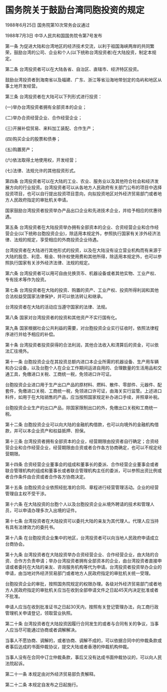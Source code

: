 # 国务院关于鼓励台湾同胞投资的规定

1988年6月25日 国务院第10次常务会议通过

1988年7月3日 中华人民共和国国务院令第7号发布　

<!-- INFO END -->

第一条 为促进大陆和台湾地区的经济技术交流，以利于祖国海峡两岸的共同繁荣，鼓励台湾的公司、企业和个人(以下统称台湾投资者)在大陆投资，制定本规定。

第二条 台湾投资者可以在大陆各省、自治区、直辖市、经济特区投资。

鼓励台湾投资者到海南省以及福建、广东、浙江等省沿海地带划定的岛屿和地区从事土地开发经营。

第三条 台湾投资者在大陆可以下列形式进行投资：

(一)举办台湾投资者拥有全部资本的企业；

(二)举办合资经营企业、合作经营企业；

(三)开展补偿贸易、来料加工装配、合作生产；

(四)购买企业的股票和债券；

(五)购置房产；

(六)依法取得土地使用权，开发经营；

(七)法律、法规允许的其他投资形式。

第四条 台湾投资者可以在大陆的工业、农业、服务业以及其他符合社会和经济发展方向的行业投资。台湾投资者可以从各地方人民政府有关部门公布的项目中选择投资项目，也可以自行提出投资项目意向，向拟投资地区对外经济贸易部门或者地方人民政府指定的审批机关申请。

国家鼓励台湾投资者投资举办产品出口企业和先进技术企业，并给予相应的优惠待遇。

第五条 台湾投资者在大陆投资举办拥有全部资本的企业、合资经营企业和合作经营企业(以下统称台胞投资企业)，除适用本规定外，参照执行国家有关涉外经济法律、法规的规定，享受相应的外商投资企业待遇。

台湾投资者在大陆进行其他形式的投资，以及在大陆没有设立营业机构而有来源于大陆的股息、利息、租金、特许权使用费和其他所得，除适用本规定外，也可以参照执行国家有关涉外经济法律、法规的规定。

第六条 台湾投资者可以用可自由兑换货币、机器设备或者其他实物、工业产权、专有技术等作为投资。

第七条 台湾投资者在大陆的投资、购置的资产、工业产权、投资所得利润和其他合法权益受国家法律保护，并可以依法转让和继承。

台湾投资者在大陆的活动应当遵守国家的法律、法规。

第八条 国家对台湾投资者的投资和其他资产不实行国有化。

第九条 国家根据社会公共利益的需要，对台胞投资企业实行征收时，依照法律程序进行并给予相应的补偿。

第十条 台湾投资者投资获得的合法利润，其他合法收入和清算后的资金，可以依法汇往境外。

第十一条 台胞投资企业在其投资总额内进口本企业所需的机器设备、生产用车辆和办公设备，以及台胞个人在企业工作期间运进自用的、合理数量的生活用品和交通工具，免缴进口关税、工商统一税，免领进口许可证。

台胞投资企业进口用于生产出口产品的原材料、燃料、散件、零部件、元器件、配套件，免缴进口关税、工商统一税，免领进口许可证，由海关实行监管。上述进口料件，如用于在大陆销售的产品，应当按照国家规定补办进口手续，并照章补税。

台胞投资企业生产的出口产品，除国家限制出口的外，免缴出口关税和工商统一税。

第十二条 台胞投资企业可以向大陆的金融机构借款，也可以向境外的金融机构借款，并可以本企业资产和权益抵押、担保。

第十三条 台湾投资者拥有全部资本的企业，经营期限由投资者自行确定；合资经营企业和合作经营企业，经营期限由合资或者合作各方协商确定，也可以不规定经营期限。

第十四条 合资经营企业董事会的组成和董事长的委派、合作经营企业董事会或者联合管理机构的组成和董事长或者联合管理机构主任的委派，可以参照出资比例或者合作条件由合资或者合作各方协商决定。

第十五条 台胞投资企业依照经批准的合同、章程进行经营管理活动。企业的经营管理自主权不受干涉。

第十六条 在大陆投资的台胞个人以及台胞投资企业从境外聘请的技术和管理人员，可以申请办理多次入出境的证件。

第十七条 台湾投资者在大陆投资可以委托大陆的亲友为其代理人。代理人应当持有具有法律效力的委托书。

第十八条 在台胞投资企业集中的地区，台湾投资者可以向当地人民政府申请成立台商协会。

第十九条 台湾投资者在大陆投资举办合资经营企业、合作经营企业，由大陆的合资、合作方负责申请；举办台湾投资者拥有全部资本的企业，由台湾投资者直接申请或者委托在大陆的亲友、咨询服务机构等代为申请。台湾投资者投资举办企业的申请，由当地对外经济贸易部门或者地方人民政府指定的审批机关统一受理。

台胞投资企业的审批，按照国务院规定的权限办理。各级对外经济贸易部门或者地方人民政府指定的审批机关应当在收到全部申请文件之日起45天内决定批准或者不批准。

申请人应当在收到批准证书之日起30天内，按照有关登记管理办法，向工商行政管理机关申请登记，领取营业执照。

第二十条 台湾投资者在大陆投资因履行合同发生的或者与合同有关的争议，当事人应当尽可能通过协商或者调解解决。

当事人不愿协商、调解的，或者协商、调解不成的，可以依据合同中的仲裁条款或者事后达成的书面仲裁协议，提交大陆或者香港的仲裁机构仲裁。

当事人没有在合同中订立仲裁条款，事后又没有达成书面仲裁协议的，可以向人民法院起诉。

第二十一条 本规定由对外经济贸易部负责解释。

第二十二条 本规定自发布之日起施行。